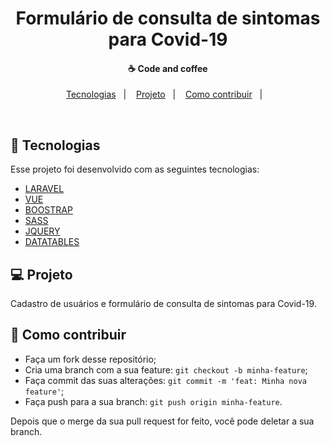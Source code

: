 <h1 align="center">
    Formulário de consulta de sintomas para Covid-19
</h1>

<h4 align="center">
  ☕ Code and coffee
</h4>

<p align="center">
  <a href="#rocket-tecnologias">Tecnologias</a>&nbsp;&nbsp;&nbsp;|&nbsp;&nbsp;&nbsp;
  <a href="#-projeto">Projeto</a>&nbsp;&nbsp;&nbsp;|&nbsp;&nbsp;&nbsp;
  <a href="#-como-contribuir">Como contribuir</a>&nbsp;&nbsp;&nbsp;|&nbsp;&nbsp;&nbsp;
</p>

<br>

## :rocket: Tecnologias

Esse projeto foi desenvolvido com as seguintes tecnologias:

- [LARAVEL](https://laravel.com/)
- [VUE](https://vuejs.org/)
- [BOOSTRAP](https://getbootstrap.com/)
- [SASS](https://sass-lang.com/)
- [JQUERY](https://jquery.com/)
- [DATATABLES](https://datatables.net/)

## 💻 Projeto

Cadastro de usuários e formulário de consulta de sintomas para Covid-19.

## 🤔 Como contribuir

- Faça um fork desse repositório;
- Cria uma branch com a sua feature: `git checkout -b minha-feature`;
- Faça commit das suas alterações: `git commit -m 'feat: Minha nova feature'`;
- Faça push para a sua branch: `git push origin minha-feature`.

Depois que o merge da sua pull request for feito, você pode deletar a sua branch.
